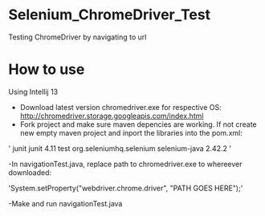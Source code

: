 Selenium_ChromeDriver_Test
==========================

Testing ChromeDriver by navigating to url

How to use
==========

Using Intellij 13

- Download latest version chromedriver.exe for respective OS: http://chromedriver.storage.googleapis.com/index.html
- Fork project and make sure maven depencies are working. If not create new empty maven project and inport the libraries into the pom.xml:

' <dependencies>
        <dependency>
            <groupId>junit</groupId>
            <artifactId>junit</artifactId>
            <version>4.11</version>
            <scope>test</scope>
        </dependency>
        <dependency>
            <groupId>org.seleniumhq.selenium</groupId>
            <artifactId>selenium-java</artifactId>
            <version>2.42.2</version>
        </dependency>
    </dependencies> '
    
    
-In navigationTest.java, replace path to chromedriver.exe to whereever downloaded:

'System.setProperty("webdriver.chrome.driver", "PATH GOES HERE");' 

-Make and run navigationTest.java

